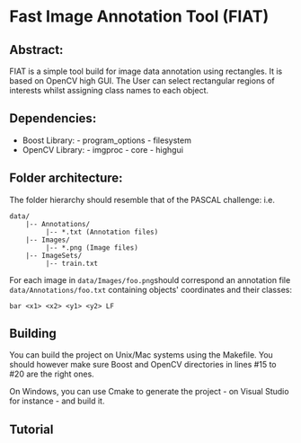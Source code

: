 # Fast Image Annotation Tool (FIAT)

## Abstract:

FIAT is a simple tool build for image data annotation using rectangles. It is based on OpenCV high GUI. The User can select rectangular regions of interests whilst assigning class names to each object.

## Dependencies:

- Boost Library: - program_options
                 - filesystem
- OpenCV Library: - imgproc
                  - core
                  - highgui

## Folder architecture:

The folder hierarchy should resemble that of the PASCAL challenge: i.e.
```
data/
    |-- Annotations/
         |-- *.txt (Annotation files)
    |-- Images/
         |-- *.png (Image files)
    |-- ImageSets/
         |-- train.txt
```

For each image in `data/Images/foo.png`should correspond an annotation file `data/Annotations/foo.txt` containing objects' coordinates and their classes:
```
bar <x1> <x2> <y1> <y2> LF
```

## Building

You can build the project on Unix/Mac systems using the Makefile. You should however make sure Boost and OpenCV directories  in lines #15 to #20 are the right ones. 

On Windows, you can use Cmake to generate the project - on Visual Studio for instance - and build it.

## Tutorial

